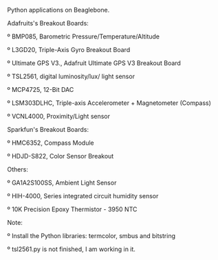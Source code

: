 Python applications on Beaglebone.



Adafruits's Breakout Boards: 

   º BMP085, Barometric Pressure/Temperature/Altitude 

   º L3GD20, Triple-Axis Gyro Breakout Board 

   º Ultimate GPS V3., Adafruit Ultimate GPS V3 Breakout Board 

   º TSL2561, digital luminosity/lux/ light sensor

   º MCP4725, 12-Bit DAC 

   º LSM303DLHC, Triple-axis Accelerometer + Magnetometer (Compass)

   º VCNL4000, Proximity/Light sensor



Sparkfun's Breakout Boards: 

   º HMC6352, Compass Module

   º HDJD-S822, Color Sensor Breakout


Others:

   º GA1A2S100SS, Ambient Light Sensor

   º HIH-4000, Series integrated circuit humidity sensor

   º 10K Precision Epoxy Thermistor - 3950 NTC	

Note:

   º Install the Python libraries: termcolor, smbus and bitstring

   º tsl2561.py is not finished, I am working in it.

